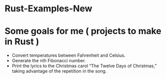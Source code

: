 # Rust-Examples-New

# Some goals for me ( projects to make in Rust )

- Convert temperatures between Fahrenheit and Celsius.
- Generate the nth Fibonacci number.
- Print the lyrics to the Christmas carol “The Twelve Days of Christmas,” taking advantage of the repetition in the song.
